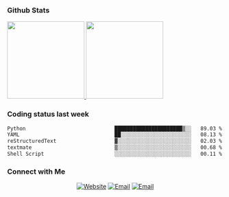 
### Github Stats

<a href="https://github.com/lileixuan">
  <img height="180em" src="https://github-readme-stats.vercel.app/api?username=lileixuan&theme=buefy&show_icons=true" />
  <img height="180em" src="https://github-readme-stats.vercel.app/api/top-langs/?username=lileixuan&theme=buefy&layout=compact" />
</a>

### Coding status last week 

<!--START_SECTION:waka-->

```txt
Python                             ██████████████████████▒░░   89.03 %
YAML                               ██░░░░░░░░░░░░░░░░░░░░░░░   08.13 %
reStructuredText                   ▓░░░░░░░░░░░░░░░░░░░░░░░░   02.03 %
textmate                           ▒░░░░░░░░░░░░░░░░░░░░░░░░   00.68 %
Shell Script                       ░░░░░░░░░░░░░░░░░░░░░░░░░   00.11 %
```

<!--END_SECTION:waka-->

### Connect with Me 

<p align="center">
<a href="https://www.koomu.cn/"><img alt="Website" src="https://img.shields.io/badge/Website-www.koomu.cn-blue?style=flat-square&logo=google-chrome"></a>
<a href="mailto:lileixuan@gmail.com"><img alt="Email" src="https://img.shields.io/badge/Email-lileixuan@gmail.com-blue?style=flat-square&logo=gmail"></a>
<a href="https://www.koomu.cn/rss/"><img alt="Email" src="https://img.shields.io/badge/RSS-www.koomu.cn%2Frss%2F-blue?style=flat-square&logo=rss"></a>


</p>
